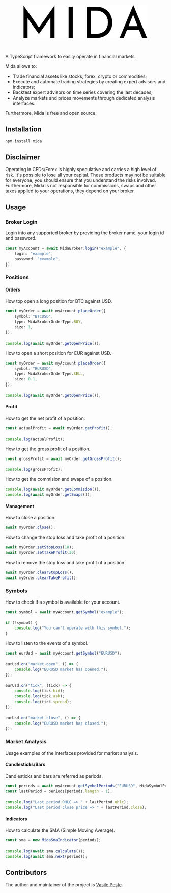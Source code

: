 <p align="center"> 
    <img src="images/logo.svg" alt="Mida" width="390px">
</p>
<br>

A TypeScript framework to easily operate in financial markets.

Mida allows to:
- Trade financial assets like stocks, forex, crypto or commodities;
- Execute and automate trading strategies by creating expert advisors and indicators;
- Backtest expert advisors on time series covering the last decades;
- Analyze markets and prices movements through dedicated analysis interfaces.

Furthermore, Mida is free and open source.

## Installation
```console
npm install mida
```

## Disclaimer
Operating in CFDs/Forex is highly speculative and carries a high level of risk.
It's possible to lose all your capital. These products may not be suitable for everyone,
you should ensure that you understand the risks involved. Furthermore, Mida is not responsible for commissions,
swaps and other taxes applied to your operations, they depend on your broker.

## Usage

### Broker Login
Login into any supported broker by providing the broker name, your login id and password.
```typescript
const myAccount = await MidaBroker.login("example", {
    login: "example",
    password: "example",
});
```

### Positions

#### Orders
How top open a long position for BTC against USD.
```typescript
const myOrder = await myAccount.placeOrder({
    symbol: "BTCUSD",
    type: MidaBrokerOrderType.BUY,
    size: 1,
});

console.log(await myOrder.getOpenPrice());
```

How to open a short position for EUR against USD.
```typescript
const myOrder = await myAccount.placeOrder({
    symbol: "EURUSD",
    type: MidaBrokerOrderType.SELL,
    size: 0.1,
});

console.log(await myOrder.getOpenPrice());
```

#### Profit
How to get the net profit of a position.
```typescript
const actualProfit = await myOrder.getProfit();

console.log(actualProfit);
```

How to get the gross profit of a position.
```typescript
const grossProfit = await myOrder.getGrossProfit();

console.log(grossProfit);
```

How to get the commision and swaps of a position.
```typescript
console.log(await myOrder.getCommision());
console.log(await myOrder.getSwaps());
```

#### Management
How to close a position.
```typescript
await myOrder.close();
```

How to change the stop loss and take profit of a position.
```typescript
await myOrder.setStopLoss(10);
await myOrder.setTakeProfit(30);
```

How to remove the stop loss and take profit of a position.
```typescript
await myOrder.clearStopLoss();
await myOrder.clearTakeProfit();
```

### Symbols
How to check if a symbol is available for your account.
```typescript
const symbol = await myAccount.getSymbol("example");

if (!symbol) {
    console.log("You can't operate with this symbol.");
}
```

How to listen to the events of a symbol.
```typescript
const eurUsd = await myAccount.getSymbol("EURUSD");

eurUsd.on("market-open", () => {
    console.log("EURUSD market has opened.");
});

eurUsd.on("tick", (tick) => {
    console.log(tick.bid);
    console.log(tick.ask);
    console.log(tick.spread);
});

eurUsd.on("market-close", () => {
    console.log("EURUSD market has closed.");
});
```

### Market Analysis
Usage examples of the interfaces provided for market analysis.

#### Candlesticks/Bars
Candlesticks and bars are referred as periods.
```typescript
const periods = await myAccount.getSymbolPeriods("EURUSD", MidaSymbolPeriodTimeframeType.M30);
const lastPeriod = periods[periods.length - 1];

console.log("Last period OHLC => " + lastPeriod.ohlc);
console.log("Last period close price => " + lastPeriod.close);
```

#### Indicators
How to calculate the SMA (Simple Moving Average).
```typescript
const sma = new MidaSmaIndicator(periods);

console.log(await sma.calculate());
console.log(await sma.next(period));
```

## Contributors
The author and maintainer of the project is [Vasile Pește](https://github.com/Vasile-Peste).
